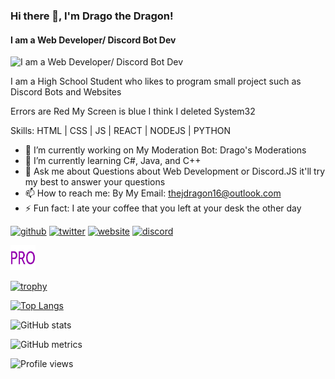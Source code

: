 ### Hi there 👋, I'm Drago the Dragon!
#### I am a Web Developer/ Discord Bot Dev
![I am a Web Developer/ Discord Bot Dev](https://i.imgur.com/jzd4k0e.png)

I am a High School Student who likes to program small project such as Discord Bots and Websites

Errors are Red
My Screen is blue
I think I deleted
System32

Skills: HTML | CSS | JS | REACT | NODEJS | PYTHON

- 🔭 I’m currently working on My Moderation Bot: Drago's Moderations 
- 🌱 I’m currently learning C#, Java, and C++ 
- 💬 Ask me about Questions about Web Development or Discord.JS it'll try my best to answer your questions 
- 📫 How to reach me: By My Email: thejdragon16@outlook.com 
- ⚡ Fun fact: I ate your coffee that you left at your desk the other day 


[<img src='https://cdn.jsdelivr.net/npm/simple-icons@3.0.1/icons/github.svg' alt='github' height='40'>](https://github.com/DeveloperDrago)  [<img src='https://cdn.jsdelivr.net/npm/simple-icons@3.0.1/icons/twitter.svg' alt='twitter' height='40'>](https://twitter.com/Developer_Drago)  [<img src='https://cdn.jsdelivr.net/npm/simple-icons@3.0.1/icons/icloud.svg' alt='website' height='40'>](https://jdragon16.live)  [<img src='https://cdn.jsdelivr.net/npm/simple-icons@3.0.1/icons/discord.svg' alt='discord' height='40'>](https://discord.gg/7yWFTDg)  

<a href='https://github.com/pricing'><img src='https://raw.githubusercontent.com/acervenky/animated-github-badges/master/assets/pro.gif' width='40' height='40'></a> 

[![trophy](https://github-profile-trophy.vercel.app/?username=DeveloperDrago)](https://github.com/ryo-ma/github-profile-trophy)

[![Top Langs](https://github-readme-stats.vercel.app/api/top-langs/?username=DeveloperDrago)](https://github.com/anuraghazra/github-readme-stats)

![GitHub stats](https://github-readme-stats.vercel.app/api?username=DeveloperDrago&show_icons=true&count_private=true)  

![GitHub metrics](https://metrics.lecoq.io/DeveloperDrago)  

![Profile views](https://gpvc.arturio.dev/DeveloperDrago)  
